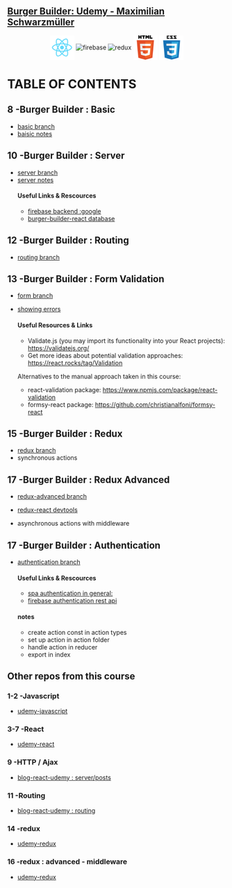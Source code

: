 ## [Burger Builder: Udemy - Maximilian Schwarzmüller](https://www.udemy.com/course/react-the-complete-guide-incl-redux/)

<div align='center'>

<img align='center' alt="React" width="56px" src="https://raw.githubusercontent.com/github/explore/80688e429a7d4ef2fca1e82350fe8e3517d3494d/topics/react/react.png" />

<img align='center' alt="firebase" width="56px" src="https://img.icons8.com/color/48/000000/firebase.png" />

<img align='center' alt="redux" width="56px" src="https://img.icons8.com/color/48/000000/redux.png" />

<img align='center' alt="HTML5" width="56px" src="https://raw.githubusercontent.com/github/explore/80688e429a7d4ef2fca1e82350fe8e3517d3494d/topics/html/html.png" />

<img align='center' alt="CSS3" width="56px" src="https://raw.githubusercontent.com/github/explore/80688e429a7d4ef2fca1e82350fe8e3517d3494d/topics/css/css.png" />

</div>

# TABLE OF CONTENTS

## 8 -Burger Builder : Basic
- [basic branch](https://github.com/h-griffin/burger-builder-udemy/tree/basic)
- [baisic notes](notes/basic.md)

## 10 -Burger Builder : Server
- [server branch](https://github.com/h-griffin/burger-builder-udemy/tree/server)
- [server notes](notes/sever.md)
    #### Useful Links & Rescources
    - [firebase backend :google](https://firebase.google.com/) 
    - [burger-builder-react database](https://console.firebase.google.com/u/0/project/burger-builder-react-88892/database/burger-builder-react-88892/data)

## 12 -Burger Builder : Routing
- [routing branch](https://github.com/h-griffin/burger-builder-udemy/tree/routing)

## 13 -Burger Builder : Form Validation
- [form branch](https://github.com/h-griffin/burger-builder-udemy/tree/form)
- [showing errors](notes/showing-errors.md)
    #### Useful Resources & Links
    - Validate.js (you may import its functionality into your React projects): https://validatejs.org/
    - Get more ideas about potential validation approaches: https://react.rocks/tag/Validation

    Alternatives to the manual approach taken in this course:
    - react-validation package: https://www.npmjs.com/package/react-validation
    - formsy-react package: https://github.com/christianalfoni/formsy-react

## 15 -Burger Builder : Redux
- [redux branch](https://github.com/h-griffin/burger-builder-udemy/tree/redux)
- synchronous actions


## 17 -Burger Builder : Redux Advanced
- [redux-advanced branch](https://github.com/h-griffin/burger-builder-udemy/tree/redux-advanced)
- [redux-react devtools](https://github.com/zalmoxisus/redux-devtools-extension)

- asynchronous actions with middleware

## 17 -Burger Builder : Authentication
- [authentication branch](https://github.com/h-griffin/burger-builder-udemy/tree/authentication)
    #### Useful Links & Rescources
    - [spa authentication in general:](https://stormpath.com/blog/token-auth-spa)
    - [firebase authentication rest api](https://firebase.google.com/docs/reference/rest/auth)

    #### notes
    - create action const in action types
    - set up action in action folder
    - handle action in reducer
    - export in index
    

## Other repos from this course
### 1-2 -Javascript
- [udemy-javascript](https://github.com/h-griffin/udemy-javascript)

### 3-7 -React
- [udemy-react](https://github.com/h-griffin/udemy-react)

### 9 -HTTP / Ajax
- [blog-react-udemy : server/posts](https://github.com/h-griffin/blog-react-udemy/tree/posts)

### 11 -Routing
- [blog-react-udemy : routing](https://github.com/h-griffin/blog-react-udemy/tree/routing)

### 14 -redux
- [udemy-redux](https://github.com/h-griffin/udemy-redux)

### 16 -redux : advanced - middleware
- [udemy-redux](https://github.com/h-griffin/udemy-redux/tree/middleware)